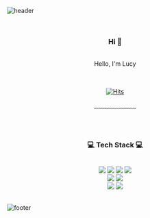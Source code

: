 ![header](https://capsule-render.vercel.app/api?type=waving&&color=gradient&height=100&section=header&fontSize=90)
<div align = "center">
  
<br/>
<h3>Hi 👋</h3><br/>
Hello, I'm Lucy<br/>


<br/><br/>
[![Hits](https://hits.seeyoufarm.com/api/count/incr/badge.svg?url=https%3A%2F%2Fgithub.com%2Flucy-y&count_bg=%23C0C3FF&title_bg=%23555555&icon=&icon_color=%23E7E7E7&title=hits&edge_flat=false)](https://hits.seeyoufarm.com)
  
﹏﹏﹏﹏﹏﹏﹏

<br/><br/>
 
<h3>💻 Tech Stack 💻</h3>
 
<br/>
<img src="https://img.shields.io/badge/HTML-E34F26?style=flat-square&logo=HTML5&logoColor=white"/>
<img src="https://img.shields.io/badge/CSS-1572B6?style=flat-square&logo=CSS3&logoColor=white"/>
<img src="https://img.shields.io/badge/JavaScript-F7DF1E?style=flat-square&logo=JavaScript&logoColor=white"/>
<img src="https://img.shields.io/badge/TypeScript-007ACC?style=flat-square&logo=typescript&logoColor=white"/>
<br>
<img src="https://img.shields.io/badge/Vue-4FC08D?style=flat-square&logo=Vue.js&logoColor=white"/>  
<img src="https://img.shields.io/badge/Angular-DD0031?style=flat-square&logo=angular&logoColor=white"/>
<br>
<img src="https://img.shields.io/badge/Git-F05032?style=flat-square&logo=Git&logoColor=white"/>
<img src="https://img.shields.io/badge/Python-3776AB?style=flat-square&logo=Python&logoColor=white"/>
  
</div>

<br/>

![footer](https://capsule-render.vercel.app/api?type=waving&&color=gradient&height=100&section=footer&fontSize=90)


<!--
### Hi there 👋

**lucy-y/lucy-y** is a ✨ _special_ ✨ repository because its `README.md` (this file) appears on your GitHub profile.

Here are some ideas to get you started:

- 🔭 I’m currently working on ...
- 🌱 I’m currently learning ...
- 👯 I’m looking to collaborate on ...
- 🤔 I’m looking for help with ...
- 💬 Ask me about ...
- 📫 How to reach me: ...
- 😄 Pronouns: ...
- ⚡ Fun fact: ...
-->
